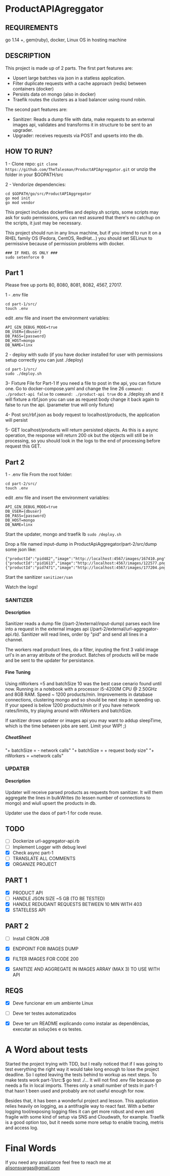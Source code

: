 # ProductAPIAgreggator

## REQUIREMENTS
go 1.14 +, gem(ruby), docker, Linux OS in hosting machine

## DESCRIPTION
This project is made up of 2 parts. 
The first part features are:
- Upsert large batches via json in a statless application. 
- Filter duplicate requests with a cache approach (redis) between containers (docker)
- Persists data on mongo (also in docker)
- Traefik routes the clusters as a load balancer using round robin.

The second part features are:
- Sanitizer: Reads a dump file with data, make requests to an external images api, validates and transforms it in structure to be sent to an upgrader.
- Upgrader: receives requests via POST and upserts into the db.


## HOW TO RUN?

1 - Clone repo:
`git clone https://github.com/TheTalesman/ProductAPIAgreggator.git` or unzip the folder in your $GOPATH/src

2 - Vendorize dependencies:
```
cd $GOPATH/go/src/ProductAPIAggregator
go mod init
go mod vendor
```

This project includes dockerfiles and deploy.sh scripts, some scripts may ask for sudo permissions, you can rest assured that there's no catchup on the scripts, it just may be necessary.

This project should run in any linux machine, but if you intend to run it on a RHEL family OS (Fedora, CentOS, RedHat...) you should set SELinux to permissive because of permission problems with docker.
```
### IF RHEL OS ONLY ###
sudo setenforce 0
```


## Part 1
Please free up ports 80, 8080, 8081, 8082, 4567, 27017. 

1 - .env file
```
cd part-1/src/
touch .env
```

edit .env file and insert the environment variables:
```
API_GIN_DEBUG_MODE=true
DB_USER={dbuser}
DB_PASS={password}
DB_HOST=mongo
DB_NAME=linx
```


2 - deploy with sudo (if you have docker installed for user with permissions setup correctly you can just ./deploy)
```
cd part-1/src/
sudo ./deploy.sh
```

3- Fixture File for Part-1
If you need a file to post in the api, you can fixture one. Go to docker-compose.yaml and change the line 26
`command: ./product-api false`
to 
`command: ./product-api true`
do a ./deploy.sh and it will fixture a rbf.json you can use as request body
change it back again to false to run the api. (parameter true will only fixture)

4- Post src/rbf.json as body request to localhost/products, the application will persist

5- GET localhost/products will return persisted objects. As this is a async operation, the response will return 200 ok but the objects will still be in processing, so you should look in the logs to the end of processing before request this GET.


## Part 2

1 - .env file
From the root folder:
```
cd part-2/src/
touch .env
```

edit .env file and insert the environment variables:
```
API_GIN_DEBUG_MODE=true
DB_USER={dbuser}
DB_PASS={password}
DB_HOST=mongo
DB_NAME=linx
```

Start the updater, mongo and traefik lb
`sudo /deploy.sh`


Drop a file named input-dump in ProductApiAggregator/part-2/src/dump some json like:
```
{"productId":"pid482","image":"http://localhost:4567/images/167410.png"}
{"productId":"pid1613","image":"http://localhost:4567/images/122577.png"}
{"productId":"pid7471","image":"http://localhost:4567/images/177204.png"}

```

Start the sanitizer
`sanitizer/san`

Watch the logs!

### SANITIZER 
#### Description
Sanitizer reads a dump file (/part-2/external/input-dump) parses each line into a request in the external images api (/part-2/external/url-aggregator-api.rb).
Sanitizer will read lines, order by "pid" and send all lines in a channel.

The workers read product lines, do a filter, inputing the first 3 valid image url's in an array atribute of the product. Batches of products will be made and be sent to the updater for persistance.

#### Fine Tuning
Using nWorkers =5 and batchSize 10 was the best case cenario found until now. Running in a notebook with a processor  i5-4200M CPU @ 2.50GHz and 8GB RAM. 
Speed ~ 1200 products/min.
Improvements in database connections, clustering mongo and so should be next step in speeding up.
If your speed is below 1200 products/min or if you have network rates/limits, try playing around with nWorkers and batchSize.

If sanitizer drows updater or images api you may want to addup sleepTime, which is the time between jobs are sent. Limit your WIP! ;)
##### CheatSheet
"+ batchSize = - network calls"
"+ batchSize = + request body size"
"+ nWorkers = +network calls"

### UPDATER
#### Description
Updater will receive parsed products as requests from sanitizer. It will them aggregate the lines in bulkWrites (to lessen number of connections to mongo) and wiull upsert the products in db.

Updater use the daos of part-1 for code reuse.




## TODO

- [ ] Dockerize url-aggregator-api.rb
- [ ] Implement Logger with debug level
- [x] Check async  part-1
- [ ] TRANSLATE ALL COMMENTS
- [x] ORGANIZE PROJECT

## PART 1


- [X] PRODUCT API
- [ ] HANDLE JSON SIZE ~5 GB (TO BE TESTED)
- [X] HANDLE REDUDANT REQUESTS BETWEEN 10 MIN WITH 403
- [X] STATELESS API

## PART 2
- [ ] Install CRON JOB
- [X] ENDPOINT FOR IMAGES DUMP
- [x] FILTER IMAGES FOR CODE 200
- [x] SANITIZE AND AGGREGATE IN IMAGES ARRAY (MAX 3) TO USE WITH API



## REQS
- [X] Deve funcionar em um ambiente Linux
- [ ] Deve ter testes automatizados
- [x] Deve ter um README explicando como instalar as dependências, executar as soluções e os testes.


# A Word about tests
Started the project trying with TDD, but I really noticed that if I was going to test everything the right way it would take long enough to lose the project deadline. So I opted leaving the tests behind to workup as next steps. 
To make tests work part-1/src:$ go test ./...
It will not find .env file because go needs a fix in local imports. Theres only a small number of tests in part-1 that hasn`t been used and probably are not useful enough for now. 

Besides that, it has been a wonderful project and lesson. This application relies heavily on logging, as a antifragile way to react fast. With a better logging tool/exposing logging files it can get more robust and even anti fragile with some kind of setup via SNS and Cloudwath, for example.
Traefik is a good option too, but it needs some more setup to enable tracing, metris and access log.

# Final Words
If you need any assistance feel free to reach me at alisonsvargas@gmail.com
